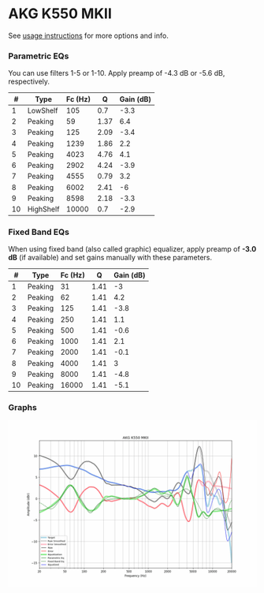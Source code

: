 # AKG K550 MKII
See [usage instructions](https://github.com/jaakkopasanen/AutoEq#usage) for more options and info.

### Parametric EQs
You can use filters 1-5 or 1-10. Apply preamp of -4.3 dB or -5.6 dB, respectively.

|   # | Type      |   Fc (Hz) |    Q |   Gain (dB) |
|-----|-----------|-----------|------|-------------|
|   1 | LowShelf  |       105 | 0.7  |        -3.3 |
|   2 | Peaking   |        59 | 1.37 |         6.4 |
|   3 | Peaking   |       125 | 2.09 |        -3.4 |
|   4 | Peaking   |      1239 | 1.86 |         2.2 |
|   5 | Peaking   |      4023 | 4.76 |         4.1 |
|   6 | Peaking   |      2902 | 4.24 |        -3.9 |
|   7 | Peaking   |      4555 | 0.79 |         3.2 |
|   8 | Peaking   |      6002 | 2.41 |        -6   |
|   9 | Peaking   |      8598 | 2.18 |        -3.3 |
|  10 | HighShelf |     10000 | 0.7  |        -2.9 |

### Fixed Band EQs
When using fixed band (also called graphic) equalizer, apply preamp of **-3.0 dB** (if available) and set gains manually with these parameters.

|   # | Type    |   Fc (Hz) |    Q |   Gain (dB) |
|-----|---------|-----------|------|-------------|
|   1 | Peaking |        31 | 1.41 |        -3   |
|   2 | Peaking |        62 | 1.41 |         4.2 |
|   3 | Peaking |       125 | 1.41 |        -3.8 |
|   4 | Peaking |       250 | 1.41 |         1.1 |
|   5 | Peaking |       500 | 1.41 |        -0.6 |
|   6 | Peaking |      1000 | 1.41 |         2.1 |
|   7 | Peaking |      2000 | 1.41 |        -0.1 |
|   8 | Peaking |      4000 | 1.41 |         3   |
|   9 | Peaking |      8000 | 1.41 |        -4.8 |
|  10 | Peaking |     16000 | 1.41 |        -5.1 |

### Graphs
![](./AKG%20K550%20MKII.png)
